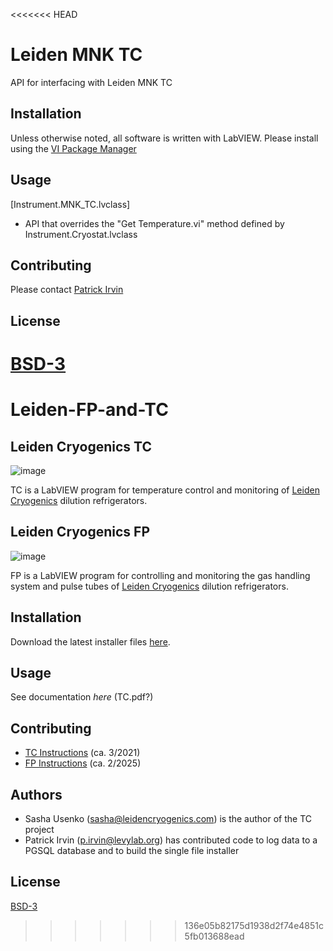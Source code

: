 <<<<<<< HEAD
# Leiden MNK TC

API for interfacing with Leiden MNK TC

## Installation

Unless otherwise noted, all software is written with LabVIEW. Please install using the [VI Package Manager](https://vipm.jki.net/)

## Usage

[Instrument.MNK_TC.lvclass]
- API that overrides the "Get Temperature.vi" method defined by Instrument.Cryostat.lvclass

## Contributing

Please contact [Patrick Irvin](https://github.com/ciozi137)

## License

[BSD-3](https://opensource.org/licenses/BSD-3-Clause)
=======
# Leiden-FP-and-TC
 
## Leiden Cryogenics TC

![image](https://user-images.githubusercontent.com/26659428/166695572-6d5f50e6-29b1-43ef-a491-c562ad4d54a5.png)

TC is a LabVIEW program for temperature control and monitoring of [Leiden Cryogenics](https://leiden-cryogenics.com/) dilution refrigerators.

## Leiden Cryogenics FP

![image](https://user-images.githubusercontent.com/26659428/166695683-bdd6281b-eae0-45cb-81a9-2354e24a67c4.png)


FP is a LabVIEW program for controlling and monitoring the gas handling system and pulse tubes of [Leiden Cryogenics](https://leiden-cryogenics.com/) dilution refrigerators.

## Installation

Download the latest installer files [here](https://github.com/levylabpitt/Leiden-FP-and-TC/releases/latest).

## Usage

See documentation _here_ (TC.pdf?)

## Contributing

- [TC Instructions](https://github.com/levylabpitt/Leiden-TC/blob/master/docs/CONTRIBUTING.md) (ca. 3/2021) 
- [FP Instructions](https://github.com/levylabpitt/Leiden-FP-and-TC/blob/main/docs/CONTRIBUTING(FP).md) (ca. 2/2025)

## Authors
- Sasha Usenko (sasha@leidencryogenics.com) is the author of the TC project
- Patrick Irvin (p.irvin@levylab.org) has contributed code to log data to a PGSQL database and to build the single file installer

## License
[BSD-3](https://choosealicense.com/licenses/bsd-3-clause/)
>>>>>>> 136e05b82175d1938d2f74e4851c5fb013688ead
